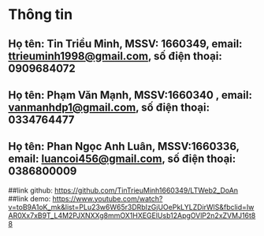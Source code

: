 # Thông tin

## Họ tên: Tin Triều Minh, MSSV: 1660349, email: ttrieuminh1998@gmail.com, số điện thoại: 0909684072
## Họ tên: Phạm Văn Mạnh, MSSV:1660340 , email: vanmanhdp1@gmail.com, số điện thoại: 0334764477
## Họ tên: Phan Ngọc Anh Luân, MSSV:1660336, email: luancoi456@gmail.com, số điện thoại: 0386800009

##link github: https://github.com/TinTrieuMinh1660349/LTWeb2_DoAn
##link demo: https://www.youtube.com/watch?v=toB9A1oK_mk&list=PLu23w6W65r3DRbIzGjUOePkLYLZDirWlS&fbclid=IwAR0Xx7xB9T_L4M2PJXNXXg8mmOX1HXEGElUsb12ApgOVlP2n2xZVMJ16t88